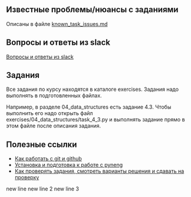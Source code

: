 ## Известные проблемы/нюансы с заданиями

Описаны в файле [known_task_issues.md](https://github.com/pyneng/pyneng-online-13-may-aug-2022/blob/main/known_task_issues.md)

## Вопросы и ответы из slack

[Вопросы и ответы из slack](https://github.com/pyneng/pyneng-online-13-may-aug-2022/tree/main/slack_qa_files)

## Задания

Все задания по курсу находятся в каталоге exercises. Задания надо выполнять в подготовленных файлах.

Например, в разделе 04_data_structures есть задание 4.3. Чтобы выполнить его надо открыть
файл exercises/04_data_structures/task_4_3.py и выполнять задание прямо в этом файле после описания задания.

## Полезные ссылки

* [Как работать с git и github](https://pyneng.github.io/docs/git-github-course/)
* [Установка и подготовка к работе с pyneng](https://pyneng.github.io/docs/pyneng-prepare/)
* [Как проверять задания, смотреть варианты решения и сдавать на проверку](https://pyneng.github.io/docs/pyneng/)


new line
new line 2
new line 3
